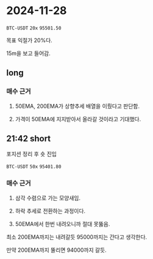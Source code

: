 # 2024-11-28

`BTC-USDT` `20x` `95501.50`

목표 익절가 20%다. 

15m을 보고 들어감.


## long

### 매수 근거

1. 50EMA, 200EMA가 상향추세 배열을 이뤘다고 판단함. 

2. 가격이 50EMA에 지지받아서 올라갈 것이라고 기대했다.



## 21:42 short

포지션 정리 후 숏 진입

`BTC-USDT` `50x` `95401.80`

### 매수 근거

1. 삼각 수렴으로 가는 모양새임.

2. 하락 추세로 전환하는 과정이다.

3. 50EMA에서 한번 내려오니까 절대 못뚫음.

최소 200EMA까지는 내려갈듯 95000까지는 간다고 생각한다.

만약 200EMA까지 뚤리면 94000까지 갈듯.

